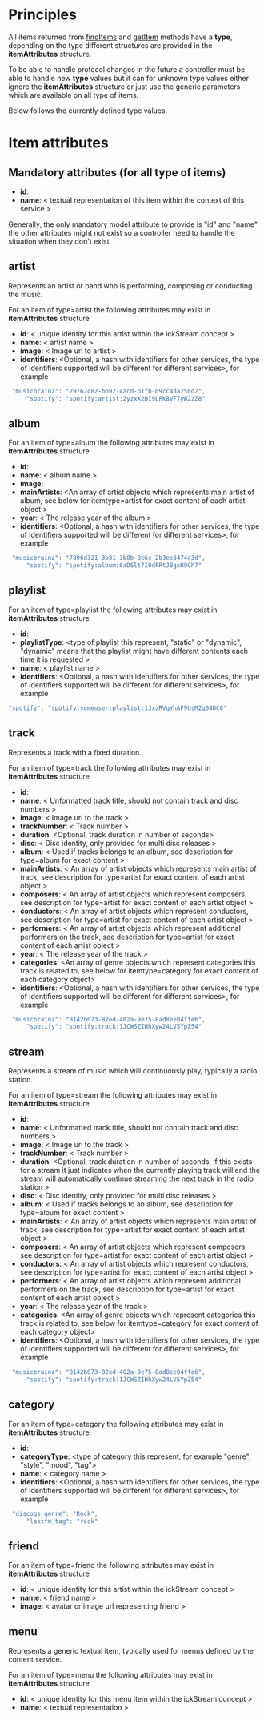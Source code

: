 # Principles

All items returned from
[findItems](../Content_Access_Protocol/findItems "wikilink") and
[getItem](../Content_Access_Protocol/getItem "wikilink") methods have a
**type**, depending on the type different structures are provided in the
**itemAttributes** structure.

To be able to handle protocol changes in the future a controller must be
able to handle new **type** values but it can for unknown type values
either ignore the **itemAttributes** structure or just use the generic
parameters which are available on all type of items.

Below follows the currently defined type values.

# Item attributes

## Mandatory attributes (for all type of items)

  - **id**:
    <unique identity for this item within the context of this service >
  - **name**: \< textual representation of this item within the context
    of this service \>

Generally, the only mandatory model attribute to provide is "id" and
"name" the other attributes might not exist so a controller need to
handle the situation when they don't exist.

## artist

Represents an artist or band who is performing, composing or conducting
the music.

For an item of type=artist the following attributes may exist in
**itemAttributes** structure

  - **id**: \< unique identity for this artist within the ickStream
    concept \>
  - **name**: \< artist name \>
  - **image**: \< Image url to artist \>
  - **identifiers**: \<Optional, a hash with identifiers for other
    services, the type of identifiers supported will be different for
    different services\>, for example

<!-- end list -->

``` javascript
 "musicbrainz": "29762c82-bb92-4acd-b1fb-09cc4da250d2",
     "spotify": "spotify:artist:2yzxX2DI9LFK8VFTyW2zZ8"
```

## album

For an item of type=album the following attributes may exist in
**itemAttributes** structure

  - **id**:
    <unique identity for this album within the context of this service >
  - **name**: \< album name \>
  - **image**: <Image url to album cover >
  - **mainArtists**: \<An array of artist objects which represents main
    artist of album, see below for itemtype=artist for exact content of
    each artist object \>
  - **year**: \< The release year of the album \>
  - **identifiers**: \<Optional, a hash with identifiers for other
    services, the type of identifiers supported will be different for
    different services\>, for example

<!-- end list -->

``` javascript
 "musicbrainz": "7896d321-3b81-3b8b-8e6c-2b3ee8474a3d",
     "spotify": "spotify:album:6aDSlt7I0dFRtJ8gxR9Gh7"
```

## playlist

For an item of type=playlist the following attributes may exist in
**itemAttributes** structure

  - **id**:
    <unique identity for this playlist within the ickStream concept >
  - **playlistType**: \<type of playlist this represent, "static" or
    "dynamic", "dynamic" means that the playlist might have different
    contents each time it is requested \>
  - **name**: \< playlist name \>
  - **identifiers**: \<Optional, a hash with identifiers for other
    services, the type of identifiers supported will be different for
    different services\>, for example

<!-- end list -->

``` javascript
"spotify": "spotify:someuser:playlist:1JxzRVqYhAF9UsM2q04UC8"
```

## track

Represents a track with a fixed duration.

For an item of type=track the following attributes may exist in
**itemAttributes** structure

  - **id**:
    <unique identity for this track within the ickStream concept >
  - **name**: \< Unformatted track title, should not contain track and
    disc numbers \>
  - **image**: \< Image url to the track \>
  - **trackNumber**: \< Track number \>
  - **duration**: \<Optional, track duration in number of seconds\>
  - **disc**: \< Disc identity, only provided for multi disc releases \>
  - **album**: \< Used if tracks belongs to an album, see description
    for type=album for exact content \>
  - **mainArtists**: \< An array of artist objects which represents main
    artist of track, see description for type=artist for exact content
    of each artist object \>
  - **composers**: \< An array of artist objects which represent
    composers, see description for type=artist for exact content of each
    artist object \>
  - **conductors**: \< An array of artist objects which represent
    conductors, see description for type=artist for exact content of
    each artist object \>
  - **performers**: \< An array of artist objects which represent
    additional performers on the track, see description for type=artist
    for exact content of each artist object \>
  - **year**: \< The release year of the track \>
  - **categories**: \<An array of genre objects which represent
    categories this track is related to, see below for itemtype=category
    for exact content of each category object\>
  - **identifiers**: \<Optional, a hash with identifiers for other
    services, the type of identifiers supported will be different for
    different services\>, for example

<!-- end list -->

``` javascript
 "musicbrainz": "8142b073-82ed-402a-9e75-8ad8ee04ffe6",
     "spotify": "spotify:track:1JCWSZIHhXyw24LV5YpZ54"
```

## stream

Represents a stream of music which will continuously play, typically a
radio station.

For an item of type=stream the following attributes may exist in
**itemAttributes** structure

  - **id**:
    <unique identity for this track within the ickStream concept >
  - **name**: \< Unformatted track title, should not contain track and
    disc numbers \>
  - **image**: \< Image url to the track \>
  - **trackNumber**: \< Track number \>
  - **duration**: \<Optional, track duration in number of seconds, if
    this exists for a stream it just indicates when the currently
    playing track will end the stream will automatically continue
    streaming the next track in the radio station \>
  - **disc**: \< Disc identity, only provided for multi disc releases \>
  - **album**: \< Used if tracks belongs to an album, see description
    for type=album for exact content \>
  - **mainArtists**: \< An array of artist objects which represents main
    artist of track, see description for type=artist for exact content
    of each artist object \>
  - **composers**: \< An array of artist objects which represent
    composers, see description for type=artist for exact content of each
    artist object \>
  - **conductors**: \< An array of artist objects which represent
    conductors, see description for type=artist for exact content of
    each artist object \>
  - **performers**: \< An array of artist objects which represent
    additional performers on the track, see description for type=artist
    for exact content of each artist object \>
  - **year**: \< The release year of the track \>
  - **categories**: \<An array of genre objects which represent
    categories this track is related to, see below for itemtype=category
    for exact content of each category object\>
  - **identifiers**: \<Optional, a hash with identifiers for other
    services, the type of identifiers supported will be different for
    different services\>, for example

<!-- end list -->

``` javascript
 "musicbrainz": "8142b073-82ed-402a-9e75-8ad8ee04ffe6",
     "spotify": "spotify:track:1JCWSZIHhXyw24LV5YpZ54"
```

## category

For an item of type=category the following attributes may exist in
**itemAttributes** structure

  - **id**:
    <unique identity for this category within the ickStream concept >
  - **categoryType**: \<type of category this represent, for example
    "genre", "style", "mood", "tag"\>
  - **name**: \< category name \>
  - **identifiers**: \<Optional, a hash with identifiers for other
    services, the type of identifiers supported will be different for
    different services\>, for example

<!-- end list -->

``` javascript
 "discogs_genre": "Rock",
     "lastfm_tag": "rock"
```

## friend

For an item of type=friend the following attributes may exist in
**itemAttributes** structure

  - **id**: \< unique identity for this artist within the ickStream
    concept \>
  - **name**: \< friend name \>
  - **image**: \< avatar or image url representing friend \>

## menu

Represents a generic textual item, typically used for menus defined by
the content service.

For an item of type=menu the following attributes may exist in
**itemAttributes** structure

  - **id**: \< unique identity for this menu item within the ickStream
    concept \>
  - **name**: \< textual representation \>
